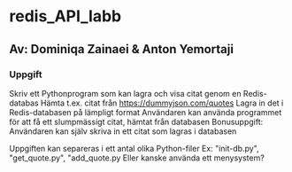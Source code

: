 # redis_API_labb

## Av: Dominiqa Zainaei & Anton Yemortaji


### Uppgift
 
 
 Skriv ett Pythonprogram som kan lagra och visa citat genom en Redis-databas
 Hämta t.ex. citat från https://dummyjson.com/quotes
Lagra in det i Redis-databasen på lämpligt format
Användaren kan använda programmet för att få ett slumpmässigt citat, hämtat från databasen
Bonusuppgift: Användaren kan själv skriva in ett citat som lagras i databasen

 Uppgiften kan separeras i ett antal olika Python-filer
 Ex: "init-db.py", "get_quote.py", "add_quote.py
 Eller kanske använda ett menysystem?

